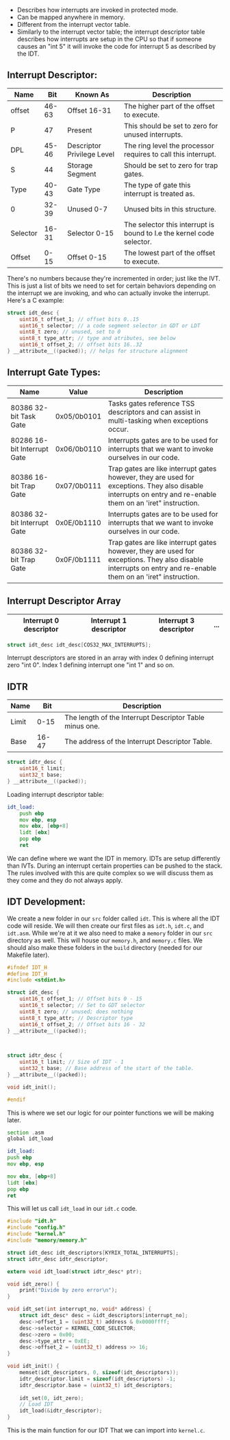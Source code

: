 * Describes how interrupts are invoked in protected mode.
* Can be mapped anywhere in memory.
* Different from the interrupt vector table.
* Similarly to the interrupt vector table; the interrupt descriptor table describes how interrupts are setup in the CPU so that if someone causes an "int 5" it will invoke the code for interrupt 5 as described by the IDT.

## Interrupt Descriptor:

| Name     | Bit   | Known As                   | Description                                                           |
| -------- | ----- | -------------------------- | --------------------------------------------------------------------- |
| offset   | 46-63 | Offset 16-31               | The higher part of the offset to execute.                             |
| P        | 47    | Present                    | This should be set to zero for unused interrupts.                     |
| DPL      | 45-46 | Descriptor Privilege Level | The ring level the processor requires to call this interrupt.         |
| S        | 44    | Storage Segment            | Should be set to zero for trap gates.                                 |
| Type     | 40-43 | Gate Type                  | The type of gate this interrupt is treated as.                        |
| 0        | 32-39 | Unused 0-7                 | Unused bits in this structure.                                        |
| Selector | 16-31 | Selector 0-15              | The selector this interrupt is bound to I.e the kernel code selector. |
| Offset   | 0-15  | Offset 0-15                | The lowest part of the offset to execute.                             |
There's no numbers because they're incremented in order; just like the IVT. This is just a list of bits we need to set for certain behaviors depending on the interrupt we are invoking, and who can actually invoke the interrupt.
Here's a C example:
```c
struct idt_desc {
	uint16_t offset_1; // offset bits 0..15
	uint16_t selector; // a code segment selector in GDT or LDT
	uint8_t zero; // unused, set to 0
	uint8_t type_attr; // type and atributes, see below
	uint16_t offset_2; // offset bits 16..32
} __attribute__((packed)); // helps for structure alignment
```

## Interrupt Gate Types:

| Name                        | Value       | Description                                                                                                                                                   |
| --------------------------- | ----------- | ------------------------------------------------------------------------------------------------------------------------------------------------------------- |
| 80386 32-bit Task Gate      | 0x05/0b0101 | Tasks gates reference TSS descriptors and can assist in multi-tasking when exceptions occur.                                                                  |
| 80286 16-bit Interrupt Gate | 0x06/0b0110 | Interrupts gates are to be used for interrupts that we want to invoke ourselves in our code.                                                                  |
| 80386 16-bit Trap Gate      | 0x07/0b0111 | Trap gates are like interrupt gates however, they are used for exceptions. They also disable interrupts on entry and re-enable them on an 'iret" instruction. |
| 80386 32-bit Interrupt Gate | 0x0E/0b1110 | Interrupts gates are to be used for interrupts that we want to invoke ourselves in our code.                                                                  |
| 80386 32-bit Trap Gate      | 0x0F/0b1111 | Trap gates are like interrupt gates however, they are used for exceptions. They also disable interrupts on entry and re-enable them on an 'iret" instruction. |
## Interrupt Descriptor Array

| Interrupt 0 descriptor | Interrupt 1 descriptor | Interrupt 3 descriptor | ... |
| ---------------------- | ---------------------- | ---------------------- | :-: |

```c
struct idt_desc idt_desc[COS32_MAX_INTERRUPTS];
```
Interrupt descriptors are stored in an array with index 0 defining interrupt zero "int 0". Index 1 defining interrupt one "int 1" and so on.

## IDTR

| Name  | Bit   | Description                                             |
| ----- | ----- | ------------------------------------------------------- |
| Limit | 0-15  | The length of the Interrupt Descriptor Table minus one. |
| Base  | 16-47 | The address of the Interrupt Descriptor Table.          |
```c
struct idtr_desc {
	uint16_t limit;
	uint32_t base;
} __attribute__((packed));
```

Loading interrupt descriptor table:
```asm
idt_load:
	push ebp
	mov ebp, esp
	mov ebx, [ebp+8]
	lidt [ebx]
	pop ebp
	ret
```
We can define where we want the IDT in memory.
IDTs are setup differently than IVTs.
During an interrupt certain properties can be pushed to the stack. The rules involved with this are quite complex so we will discuss them as they come and they do not always apply.

## IDT Development:
We create a new folder in our `src` folder called `idt`. This is where all the IDT code will reside.
We will then create our first files as `idt.h`, `idt.c`, and `idt.asm`. While we're at it we also need to make a `memory` folder in our `src` directory as well. This will house our `memory.h`, and `memory.c` files. We should also make these folders in the `build` directory (needed for our Makefile later).

```c
#ifndef IDT_H
#define IDT_H
#include <stdint.h>

struct idt_desc {
	uint16_t offset_1; // Offset bits 0 - 15
	uint16_t selector; // Set to GDT selector
	uint8_t zero; // unused; does nothing
	uint8_t type_attr; // Descriptor type
	uint16_t offset_2; // Offset bits 16 - 32
} __attribute__((packed));

  

struct idtr_desc {
	uint16_t limit; // Size of IDT - 1
	uint32_t base; // Base address of the start of the table.
} __attribute__((packed));

void idt_init();

#endif
```
This is where we set our logic for our pointer functions we will be making later.

```asm
section .asm
global idt_load

idt_load:
push ebp
mov ebp, esp

mov ebx, [ebp+8]
lidt [ebx]
pop ebp
ret
```
This will let us call `idt_load` in our `idt.c` code.
```c
#include "idt.h"
#include "config.h"
#include "kernel.h"
#include "memory/memory.h"

struct idt_desc idt_descriptors[KYRIX_TOTAL_INTERRUPTS];
struct idtr_desc idtr_descriptor;

extern void idt_load(struct idtr_desc* ptr);

void idt_zero() {
	print("Divide by zero error\n");
}

void idt_set(int interrupt_no, void* address) {
	struct idt_desc* desc = &idt_descriptors[interrupt_no];
	desc->offset_1 = (uint32_t) address & 0x0000ffff;
	desc->selector = KERNEL_CODE_SELECTOR;
	desc->zero = 0x00;
	desc->type_attr = 0xEE;
	desc->offset_2 = (uint32_t) address >> 16;
}

void idt_init() {
	memset(idt_descriptors, 0, sizeof(idt_descriptors));
	idtr_descriptor.limit = sizeof(idt_descriptors) -1;
	idtr_descriptor.base = (uint32_t) idt_descriptors;
	
	idt_set(0, idt_zero);
	// Load IDT
	idt_load(&idtr_descriptor);
}
```
This is the main function for our IDT That we can import into `kernel.c`.
